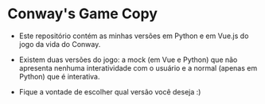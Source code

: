 # Conway's Game Copy

- Este repositório contém as minhas versões em Python e em Vue.js do jogo da vida do Conway. 

- Existem duas versões do jogo: a mock (em Vue e Python) que não apresenta nenhuma interatividade com o usuário e a normal (apenas em Python) que é interativa. 

- Fique a vontade de escolher qual versão você deseja :) 
